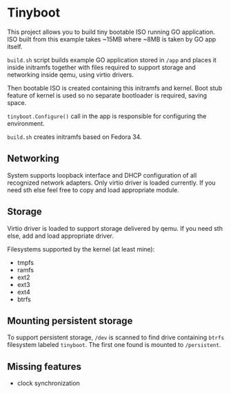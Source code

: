 # Tinyboot

This project allows you to build tiny bootable ISO running GO application.
ISO built from this example takes ~15MB where ~8MB is taken by GO app itself.

`build.sh` script builds example GO application stored in `/app`
and places it inside initramfs together with files required
to support storage and networking inside qemu, using virtio drivers.

Then bootable ISO is created containing this initramfs and kernel.
Boot stub feature of kernel is used so no separate bootloader is required, saving space.

`tinyboot.Configure()` call in the app is responsible for configuring the environment.

`build.sh` creates initramfs based on Fedora 34.

## Networking

System supports loopback interface and DHCP configuration of all recognized network
adapters. Only virtio driver is loaded currently. If you need sth else feel free to
copy and load appropriate module.

## Storage

Virtio driver is loaded to support storage delivered by qemu. If you need sth else, add
and load appropriate driver.

Filesystems supported by the kernel (at least mine):
- tmpfs
- ramfs
- ext2
- ext3
- ext4
- btrfs

## Mounting persistent storage

To support persistent storage, `/dev` is scanned to find drive containing `btrfs` filesystem
labeled `tinyboot`. The first one found is mounted to `/persistent`.

## Missing features
- clock synchronization
